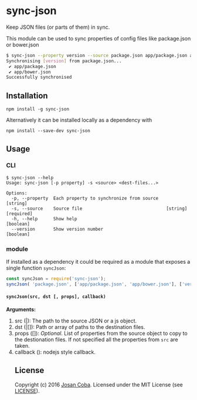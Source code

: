 # sync-json
Keep JSON files (or parts of them) in sync.

This module can be used to sync properties of config files like package.json or bower.json

```bash
$ sync-json --property version --source package.json app/package.json app/bower.json
Synchronising [version] from package.json...
 ✔ app/package.json
 ✔ app/bower.json
Successfully synchronised
```

## Installation

```
npm install -g sync-json
```

Alternatively it can be installed locally as a dependency with
```
npm install --save-dev sync-json
```

## Usage

### CLI

```
$ sync-json --help
Usage: sync-json [-p property] -s <source> <dest-files...>

Options:
  -p, --property  Each property to synchronize from source              [string]
  -s, --source    Source file                                [string] [required]
  -h, --help      Show help                                            [boolean]
  --version       Show version number                                  [boolean]
```

### module

If installed as a dependency it could be required as a module that exposes a single function `syncJson`:
```javascript
const syncJson = require('sync-json');
syncJson( 'package.json', ['app/package.json', 'app/bower.json'], ['version', 'contributors'], function(err){ ... });
```

#### `syncJson(src, dst [, props], callback)`
__Arguments:__
1. src (<string>|<object>): The path to the source JSON or a js object.
2. dst (<string>|[<string>]): Path or array of paths to the destination files.
3. props ([<string>]): _Optional_. List of properties from the source object to copy to the destionation files. If not specified all the properties from `src` are taken.
4. callback (<function>): nodejs style callback.

## License

Copyright (c) 2016 [Josan Coba](https://github.com/Josan-Coba). Licensed under the MIT License (see [LICENSE](./LICENSE)).
